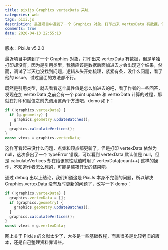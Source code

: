 ```yaml
---
title: pixijs Graphics vertexData 采坑
categories: web
tags: pixi.js
description: 最近项目中遇到了一个 Graphics 对象，打印出来 vertexData 有数据，但是单独打印却没有，因为是引用类型，我猜应该是数据后面加进去才会出现这个问题，然而，调试了半天也没找到问题
comments: true
date: 2020-04-13 22:55:13
---
```


版本：PixiJs v5.2.0

最近项目中遇到了一个 Graphics 对象，打印出来 vertexData 有数据，但是单独打印却没有，因为是引用类型，我猜应该是数据后面加进去才会出现这个结果，然而，调试了半天也没找到问题，逻辑从头开始梳理，紧紧有条，没什么问题，看了他的 issue，试过里面的方法都不行。

既然是引用类型，就去看看这个属性值是怎么加进去的吧，看了作者的一些回答，发现在加 vertexData 之前会有一个 point update 和 vertexData 计算的过程，那就在打印和赋值之前先调用这两个方法吧，demo 如下：

```js
if (!graphics.vertexData) {
  if (g.geometry) {
    graphics.geometry.updateBatches();
  }
  graphics.calculateVertices();
}
const vtexs = graphics.vertexData;
```

这样写看起来没什么问题，点集和顶点都更新了，但是打印 vertexData 依然为 null，这次多出了一个 typeError 错误，可以看到 vertexData 默认值是 null，但是 calculateVertices 却在给该属性赋值时用了 vertexData[count++] 这样的操作，不知道作者怎么想的，可能是熬夜开发的结果吧。

通过 debug 出以上结论，我们知道这是 PixiJs 本身不完善的问题，所以解决 Graphics.vertexData 没有及时更新的问题了，改写一下 demo：

```js
if (!graphics.vertexData) {
  graphics.vertexData = [];
  if (graphics.geometry) {
    graphics.geometry.updateBatches();
  }
  graphics.calculateVertices();
}
const vtexs = g.vertexData;
```

网上关于 PixiJs 的文献太少了，大多是一些基础教程，而且很多是比较老旧的版本，还是自己整理资料靠谱些。
